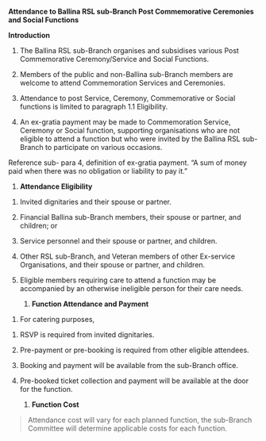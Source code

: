 **Attendance to Ballina RSL sub-Branch Post Commemorative Ceremonies and
Social Functions**

**Introduction**

1.  The Ballina RSL sub-Branch organises and subsidises various Post
    Commemorative Ceremony/Service and Social Functions.

2.  Members of the public and non-Ballina sub-Branch members are welcome
    to attend Commemoration Services and Ceremonies.

3.  Attendance to post Service, Ceremony, Commemorative or Social
    functions is limited to paragraph 1.1 Eligibility.

4.  An ex-gratia payment may be made to Commemoration Service, Ceremony
    or Social function, supporting organisations who are not eligible to
    attend a function but who were invited by the Ballina RSL sub-Branch
    to participate on various occasions.

Reference sub- para 4, definition of ex-gratia payment. “A sum of money
paid when there was no obligation or liability to pay it.”

1.  **Attendance Eligibility**

<!-- -->

1)  Invited dignitaries and their spouse or partner.

2)  Financial Ballina sub-Branch members, their spouse or partner, and
    children; or

3)  Service personnel and their spouse or partner, and children.

4)  Other RSL sub-Branch, and Veteran members of other Ex-service
    Organisations, and their spouse or partner, and children.

5)  Eligible members requiring care to attend a function may be
    accompanied by an otherwise ineligible person for their care needs.

    1.  **Function Attendance and Payment**

<!-- -->

1)  For catering purposes,

<!-- -->

1)  RSVP is required from invited dignitaries.

2)  Pre-payment or pre-booking is required from other eligible
    attendees.

3)  Booking and payment will be available from the sub-Branch office.

4)  Pre-booked ticket collection and payment will be available at the
    door for the function.

    1.  **Function Cost**

> Attendance cost will vary for each planned function, the sub-Branch
> Committee will determine applicable costs for each function.
